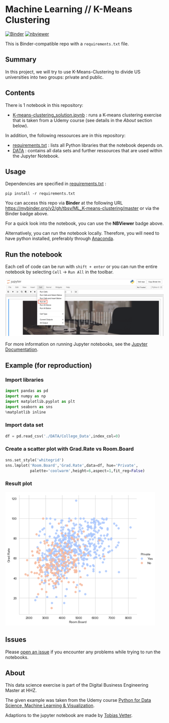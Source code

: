 # Machine Learning // K-Means Clustering

[![Binder](https://mybinder.org/badge_logo.svg)](https://mybinder.org/v2/gh/tbsv/ML_K-means-clustering/master?filepath=K-means-clustering_solution.ipynb) [![nbviewer](https://img.shields.io/badge/nb-viewer-orange?logo=jupyter)](https://nbviewer.jupyter.org/github/tbsv/ML_K-means-clustering/blob/master/K-means-clustering_solution.ipynb)

This is Binder-compatible repo with a `requirements.txt` file.

## Summary

In this project, we will try to use K-Means-Clustering to divide US universities into two groups: private and public.

## Contents

There is 1 notebook in this repository:

- [K-means-clustering_solution.ipynb](K-means-clustering_solution.ipynb) : runs a K-means clustering exercise that is taken from a Udemy course (see details in the *About* section below).

In addition, the following ressources are in this repository:

- [requirements.txt](requirements.txt) : lists all Python libraries that the notebook depends on.
- [DATA](DATA) : contains all data sets and further ressources that are used within the Jupyter Notebook.

## Usage

Dependencies are specified in [requirements.txt](/requirements.txt) :

```
pip install -r requirements.txt
```

You can access this repo via **Binder** at the following URL 
https://mybinder.org/v2/gh/tbsv/ML_K-means-clustering/master or via the Binder badge above.

For a quick look into the notebook, you can use the **NBViewer** badge above.

Alternatively, you can run the notebook locally. Therefore, you will need to have python installed,
preferably through [Anaconda](https://www.anaconda.com/download/).

## Run the notebook

Each cell of code can be run with `shift + enter` or you can run the entire notebook by selecting `Cell` -> `Run All` in the toolbar.

![Screenshot](DATA/jn_run-all.png?raw=true "Screenshot")

For more information on running Jupyter notebooks, see the [Jupyter Documentation](https://jupyter.readthedocs.io/en/latest/).

## Example (for reproduction)

### Import libraries
```python
import pandas as pd
import numpy as np
import matplotlib.pyplot as plt
import seaborn as sns
%matplotlib inline
```

### Import data set
```python
df = pd.read_csv('./DATA/College_Data',index_col=0)
```

### Create a scatter plot with Grad.Rate vs Room.Board
```python
sns.set_style('whitegrid')
sns.lmplot('Room.Board','Grad.Rate',data=df, hue='Private',
           palette='coolwarm',height=6,aspect=1,fit_reg=False)
```

### Result plot
![plot](DATA/K-means-clustering_private.png?raw=true "Plot")

## Issues

Please [open an issue](https://github.com/tbsv/ML_K-means-clustering/issues) if you encounter any problems while trying to run the notebooks.

## About
This data science exercise is part of the Digital Business Engineering Master at HHZ.

The given example was taken from the Udemy course [Python for Data Science, Machine Learning & Visualization](https://www.udemy.com/course/python-data-science-machine-learning/).

Adaptions to the jupyter notebook are made by [Tobias Vetter](mailto:tobias.vetter@student.reutlingen-university.de).